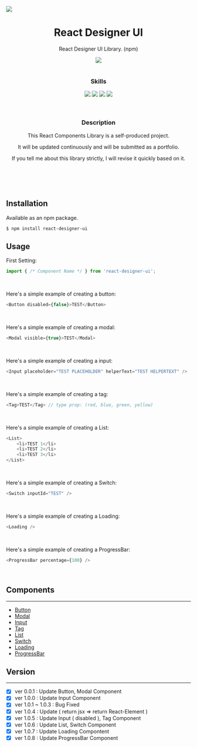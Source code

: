 <image src="https://ifh.cc/g/AwamJW.png"> 
<div align="center">
  <h1>React Designer UI</h1>
  <p>React Designer UI Library. (npm)</p> <image src="https://img.shields.io/badge/npm%20package-1.0.8-green?style=flat-square">
  <br><br>
  <h3><b>Skills</b></h3>
  <image src="https://img.shields.io/badge/javascript-%23323330.svg?style=for-the-badge&logo=javascript&logoColor=%23F7DF1E">
  <image src="https://img.shields.io/badge/react-%2320232a.svg?style=for-the-badge&logo=react&logoColor=%2361DAFB">
  <image src="https://img.shields.io/badge/css3-%231572B6.svg?style=for-the-badge&logo=css3&logoColor=white">
  <image src="https://img.shields.io/badge/NPM-%23000000.svg?style=for-the-badge&logo=npm&logoColor=white">
  <br><br><br>
  <h3><b>Description</b></h3>
  <p>This React Components Library is a self-produced project.</p>
  <p>It will be updated continuously and will be submitted as a portfolio.</p>
  <p>If you tell me about this library strictly, I will revise it quickly based on it.</p>
  <h1></h1>
</div>
<br><br>
    
## Installation
Available as an npm package.
```
$ npm install react-designer-ui
```

## Usage
First Setting:
```js
import { /* Component Name */ } from 'react-designer-ui';
```

<br>

Here's a simple example of creating a button:
```js
<Button disabled={false}>TEST</Button>
```

<br>
    
Here's a simple example of creating a modal:
```js
<Modal visible={true}>TEST</Modal>
```

<br>
    
Here's a simple example of creating a input:
```js
<Input placeholder="TEST PLACEHOLDER" helperText="TEST HELPERTEXT" />
```

<br>
    
Here's a simple example of creating a tag:
```js
<Tag>TEST</Tag> // type prop: (red, blue, green, yellow)
```

<br>
    
Here's a simple example of creating a List:
```js
<List>
    <li>TEST 1</li>
    <li>TEST 2</li>
    <li>TEST 3</li>
</List>
```

<br>
    
Here's a simple example of creating a Switch:
```js
<Switch inputId="TEST" />
```

<br>
    
Here's a simple example of creating a Loading:
```js
<Loading />
```

<br>
    
Here's a simple example of creating a ProgressBar:
```js
<ProgressBar percentage={100} />
```

<br>
       
## Components
--------------
+ [Button](https://github.com/ICe1BotMaker/react-designer-ui/tree/main/react-designer/components/button)
+ [Modal](https://github.com/ICe1BotMaker/react-designer-ui/tree/main/react-designer/components/modal)
+ [Input](https://github.com/ICe1BotMaker/react-designer-ui/tree/main/react-designer/components/input)
+ [Tag](https://github.com/ICe1BotMaker/react-designer-ui/tree/main/react-designer/components/tag)
+ [List](https://github.com/ICe1BotMaker/react-designer-ui/tree/main/react-designer/components/list)
+ [Switch](https://github.com/ICe1BotMaker/react-designer-ui/tree/main/react-designer/components/switch)
+ [Loading](https://github.com/ICe1BotMaker/react-designer-ui/tree/main/react-designer/components/loading)
+ [ProgressBar](https://github.com/ICe1BotMaker/react-designer-ui/tree/main/react-designer/components/progressbar)
       
## Version
--------------
- [x] ver 0.0.1 : Update Button, Modal Component
- [x] ver 1.0.0 : Update Input Component
- [x] ver 1.0.1 ~ 1.0.3 : Bug Fixed
- [x] ver 1.0.4 : Update ( return jsx => return React-Element )
- [x] ver 1.0.5 : Update Input ( disabled ), Tag Component
- [x] ver 1.0.6 : Update List, Switch Component
- [x] ver 1.0.7 : Update Loading Compontent
- [x] ver 1.0.8 : Update ProgressBar Component
